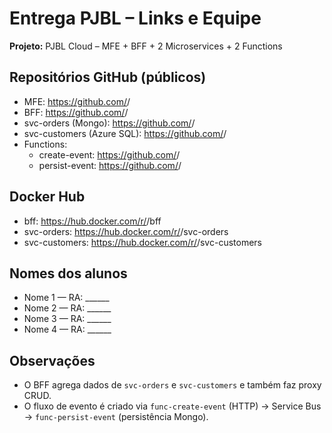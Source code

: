 # Entrega PJBL – Links e Equipe

**Projeto:** PJBL Cloud – MFE + BFF + 2 Microservices + 2 Functions

## Repositórios GitHub (públicos)
- MFE: https://github.com/<org>/<repo-mfe>
- BFF: https://github.com/<org>/<repo-bff>
- svc-orders (Mongo): https://github.com/<org>/<repo-svc-orders>
- svc-customers (Azure SQL): https://github.com/<org>/<repo-svc-customers>
- Functions: 
  - create-event: https://github.com/<org>/<repo-func-create-event>
  - persist-event: https://github.com/<org>/<repo-func-persist-event>

## Docker Hub
- bff: https://hub.docker.com/r/<user>/bff
- svc-orders: https://hub.docker.com/r/<user>/svc-orders
- svc-customers: https://hub.docker.com/r/<user>/svc-customers

## Nomes dos alunos
- Nome 1 — RA: ______
- Nome 2 — RA: ______
- Nome 3 — RA: ______
- Nome 4 — RA: ______

## Observações
- O BFF agrega dados de `svc-orders` e `svc-customers` e também faz proxy CRUD.
- O fluxo de evento é criado via `func-create-event` (HTTP) → Service Bus → `func-persist-event` (persistência Mongo).
